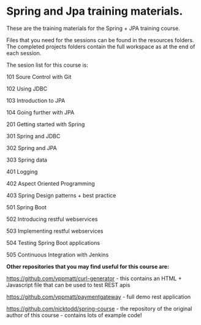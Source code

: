 # Spring and Jpa training materials.

These are the training materials for the Spring + JPA training course.

Files that you need for the sessions can be found in the resources folders. The completed projects folders contain the full workspace as at the end of each session.

The sesion list for this course is:

101	Soure Control with Git

102 Using JDBC

103 Introduction to JPA

104 Going further with JPA


201 Getting started with Spring


301 Spring and JDBC

302 Spring and JPA

303 Spring data


401 Logging

402 Aspect Oriented Programming

403 Spring Design patterns + best practice 


501 Spring Boot

502 Introducing restful webservices

503 Implementing restful webservices

504 Testing Spring Boot applications

505 Continuous Integration with Jenkins



**Other repositories that you may find useful for this course are:**

https://github.com/vppmatt/curl-generator  - this contains an HTML + Javascript file that can be used to test REST apis

https://github.com/vppmatt/paymentgateway - full demo rest application

https://github.com/nicktodd/spring-course - the repository of the original author of this course - contains lots of example code!
